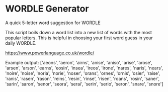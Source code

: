 # WORDLE Generator
A quick 5-letter word suggestion for WORDLE

This script boils down a word list into a new list of words with the most popular letters. This is helpful in choosing your first word guess in your daily WORDLE.

https://www.powerlanguage.co.uk/wordle/

Example output:
['aeons',
 'aeron',
 'airns',
 'anise',
 'aniso',
 'arise',
 'arose',
 'arsen',
 'arson',
 'earns',
 'eosin',
 'insea',
 'ireos',
 'irone',
 'nares',
 'naris',
 'nears',
 'noire',
 'noise',
 'noria',
 'norie',
 'noser',
 'orans',
 'ornes',
 'ornis',
 'osier',
 'raise',
 'ranis',
 'rasen',
 'rason',
 'reins',
 'resin',
 'rinse',
 'risen',
 'roans',
 'rosin',
 'saner',
 'sarin',
 'saron',
 'senor',
 'seora',
 'serai',
 'serin',
 'serio',
 'seron',
 'snare',
 'snore']
